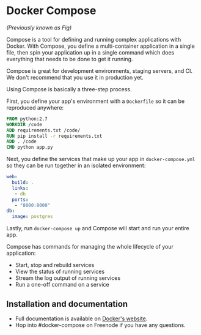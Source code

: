 Docker Compose
==============

*(Previously known as Fig)*

Compose is a tool for defining and running complex applications with Docker.
With Compose, you define a multi-container application in a single file, then
spin your application up in a single command which does everything that needs to
be done to get it running.

Compose is great for development environments, staging servers, and CI. We don't
recommend that you use it in production yet.

Using Compose is basically a three-step process.

First, you define your app's environment with a `Dockerfile` so it can be
reproduced anywhere:

```Dockerfile
FROM python:2.7
WORKDIR /code
ADD requirements.txt /code/
RUN pip install -r requirements.txt
ADD . /code
CMD python app.py
```

Next, you define the services that make up your app in `docker-compose.yml` so
they can be run together in an isolated environment:

```yaml
web:
  build: .
  links:
   - db
  ports:
   - "8000:8000"
db:
  image: postgres
```

Lastly, run `docker-compose up` and Compose will start and run your entire app.

Compose has commands for managing the whole lifecycle of your application:

 * Start, stop and rebuild services
 * View the status of running services
 * Stream the log output of running services
 * Run a one-off command on a service

Installation and documentation
------------------------------

- Full documentation is available on [Docker's website](http://docs.docker.com/compose/).
- Hop into #docker-compose on Freenode if you have any questions.
